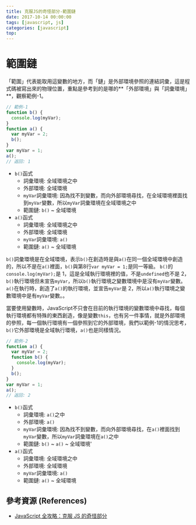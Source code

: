 ```yaml
---
title: 克服JS的奇怪部分-範圍鏈
date: 2017-10-14 00:00:00
tags: [javascript, js]
categories: [javascript]
top:
---
```

# 範圍鏈
「範圍」代表能取用這變數的地方，而「鏈」是外部環境參照的連結詞彙，這是程式碼被寫出來的物理位置，重點是參考到的是哪的**「外部環境」與「詞彙環境」**，觀察範例-1。
```javascript
// 範例-1
function b() {
  console.log(myVar);
}
function a() {
  var myVar = 2;
  b();
}
var myVar = 1;
a();
// 返回: 1
```
* `b()`函式
  * 詞彙環境: 全域環境之中
  * 外部環境: 全域環境
  * `myVar`詞彙環境: 因為找不到變數，而向外部環境尋找，在全域環境裡面找到`myVar`變數，所以`myVar`詞彙環境在全域環境之中
  * 範圍鏈: `b()` ~ 全域環境
* `a()`函式
  * 詞彙環境: 全域環境之中
  * 外部環境: 全域環境
  * `myVar`詞彙環境: `a()`
  * 範圍鏈: `a()` ~ 全域環境

`b()`詞彙環境是在全域環境，表示`b()`在創造時是與`a()`在同一個全域環境中創造的，所以不是在`a()`裡面，`b()`與第8行`var myVar = 1;`是同一等級。
`b()`的`console.log(myVar);`是 1，這是全域執行環境裡的值，不是`undefined`也不是 2，`b()`執行環境但未宣告`myVar`，所以`b()`執行環境之變數環境中是沒有`myVar`變數。
`a()`在執行時，創造了`a()`的執行環境，並宣告`myVar`是 2，所以`a()`執行環境之變數環境中是有`myVar`變數。。
  
當要使用變數時，JavaScript不只會在目前的執行環境的變數環境中尋找，每個執行環境都有特殊的東西創造，像是變數`this`，也有另一件事情，就是外部環境的參照，每一個執行環境有一個參照到它的外部環境，我們以範例-1的情況思考，`b()`它外部環境是全域執行環境，`a()`也是同樣情況。

```javascript
// 範例-2
function a() {
  var myVar = 2;
  function b() {
    console.log(myVar);
  }
  b();
}
var myVar = 1;
a();
// 返回: 2
```
* `b()`函式
  * 詞彙環境: `a()`之中
  * 外部環境: `a()`
  * `myVar`詞彙環境: 因為找不到變數，而向外部環境尋找，在`a()`裡面找到`myVar`變數，所以`myVar`詞彙環境在`a()`之中
  * 範圍鏈: `b()` ~ `a()` ~ 全域環境'
* `a()`函式
  * 詞彙環境: 全域環境之中
  * 外部環境: 全域環境
  * `myVar`詞彙環境: `a()`
  * 範圍鏈: `a()` ~ 全域環境

## 參考資源 (References)
* [JavaScript 全攻略：克服 JS 的奇怪部分](https://www.udemy.com/javascriptjs/learn/v4/overview)
